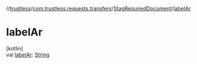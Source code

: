 //[trustless](../../../index.md)/[com.trustless.requests.transfers](../index.md)/[StagRequiredDocument](index.md)/[labelAr](label-ar.md)

# labelAr

[kotlin]\
val [labelAr](label-ar.md): [String](https://kotlinlang.org/api/latest/jvm/stdlib/kotlin/-string/index.html)
